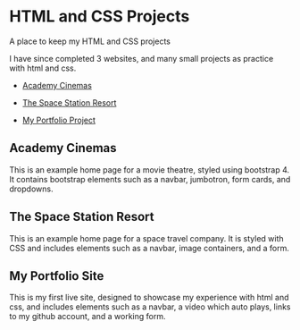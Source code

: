# HTML and CSS Projects
A place to keep my HTML and CSS projects

I have since completed 3 websites, and many small projects as practice with html and css.

* [Academy Cinemas](bootstrap_4/academy_cinemas.html)

* [The Space Station Resort](web%20project/index.html)

* [My Portfolio Project](https://kaiwilder.github.io/)

## Academy Cinemas

This is an example home page for a movie theatre, styled using bootstrap 4. It contains bootstrap elements such as a navbar, jumbotron, form cards, and dropdowns.

## The Space Station Resort

This is an example home page for a space travel company. It is styled with CSS and includes elements such as a navbar, image containers, and a form.

## My Portfolio Site

This is my first live site, designed to showcase my experience with html and css, and includes elements such as a navbar, a video which auto plays, links to my github account, and a working form.
